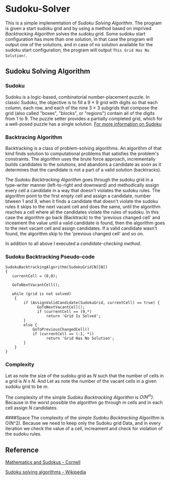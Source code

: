 # Sudoku-Solver

This is a simple implenemtation of *Sudoku Solving Algorithm*. The program is given a start sudoku grid and by using a method based on imprived *Backtracking Algorithm* solves the sudoku grid. Some sudoku start configuration has more than one solution, in that case the program will output one of the solutions, and in case of no solution available for the sudoku start configuration, the program will output `This Grid Has No Solution!`.

## Sudoku Solving Algorithm

### Sudoku
Sudoku is a logic-based, combinatorial number-placement puzzle. In classic Sudoku, the objective is to fill a 9 × 9 grid with digits so that each column, each row, and each of the nine 3 × 3 subgrids that compose the grid (also called "boxes", "blocks", or "regions") contain all of the digits from 1 to 9. The puzzle setter provides a partially completed grid, which for a well-posed puzzle has a single solution. [For more information on Sudoku](https://en.wikipedia.org/wiki/Sudoku) 

### Backtracing Algorithm
Backtracking is a class of problem-solving algorithms. An algorithm of that kind finds solution to computational problems that satisfies the problem's constraints. The algorithm uses the brute force approach, incrementally builds candidates to the solutions, and abandons a candidate as soon as it determines that the candidate is not a part of a valid solution (backtracks).

The *Sudoku Backtracking Algorithm* goes through the sudoku grid in a type-writer manner (left-to-right and downward) and methodically assign every cell a candidate in a way that doesn't violates the sudoku rules.
The algorithm point to the first empty cell and assign a candidate, number btween 1 and 9, when it finds a candidate that doesn't violate the sudoku rules it skips to the next vacant cell and does the same, until the algorithm reaches a cell where all the candidates violate the rules of sudoku. In this case the algorithm go back (Backtrack) to the 'previous changed cell' and inceament the value until a valid candidate is found, then the algorithm goes to the next vacant cell and assign candidates. If a valid candidate wasn't found, the algorithm skip to the 'previous changed cell' and so on.

In addition to all above I executed a *candidate-checking method*.

### Sudoku Backtracking Pseudo-code
```
SudokuBacktrackingAlgorithm(SudokuGrid[N][N])
{
   currentCell = (0,0);
   
   GoToNextVacantCell();
   
   while (grid is not solved)
    {
        if (AssignValidCandidate(SudokuGrid, currentCell) == true) {
              GoToNextVacantCell();
              if (currentCell == (9,*)
                  return 'Grid Is Solved';
        }
        else {
            GoToPreviousChangedCell()
            if (currentCell == (-1, *))
                  return 'Grid Has No Solution';
        }
    }
}

```
### Complexity
Let as note the size of the sudoku grid as *N* such that the number of cells in a grid is *N x N*.
And Let as note the number of the vacant cells in a given sudoku grid to be *m*.

The complexity of the simple *Sudoku Backtracking Algorithm* is *O(N<sup>m</sup>)*. Because in the worst possible the algorithm go through *m* cells and in each cell assign *N* candidates.

####Space
The complexity of the simple *Sudoku Backtracking Algorithm* is O(N^2). Because we need to keep only the Sudoku grid Data, and in every iteration we check the value of a cell, increament and check for violation of the sudoku rules.

## Reference

[Mathematics and Sudokus - Cornell](http://pi.math.cornell.edu/~mec/Summer2009/meerkamp/Site/Introduction.html)

[Sudoku solving algorithms - Wikipedia](https://en.wikipedia.org/wiki/Sudoku_solving_algorithms)
